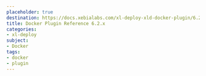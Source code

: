 ```yaml
---
placeholder: true
destination: https://docs.xebialabs.com/xl-deploy-xld-docker-plugin/6.2.x/dockerPluginManual.html
title: Docker Plugin Reference 6.2.x
categories:
- xl-deploy
subject:
- Docker
tags:
- docker
- plugin
---
```

